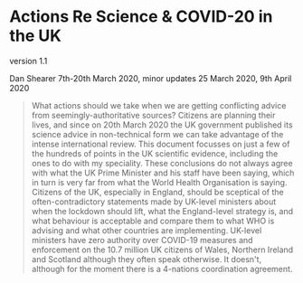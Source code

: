 # Actions Re Science & COVID-20 in the UK 

version 1.1

Dan Shearer
7th-20th March 2020, minor updates 25 March 2020, 9th April 2020

> What actions should we take when we are getting conflicting advice from
> seemingly-authoritative sources? Citizens are planning their lives, and since
> on 20th March 2020 the UK government published its science advice in
> non-technical form we can take advantage of the intense international review.
> This document focusses on just a few of the hundreds of points in the UK
> scientific evidence, including the ones to do with my speciality. These
> conclusions do not always agree with what the UK Prime Minister and his staff
> have been saying, which in turn is very far from what the World Health
> Organisation is saying. Citizens of the UK, especially in England, should be
> sceptical of the often-contradictory statements made by UK-level ministers
> about when the lockdown should lift, what the England-level strategy is, and
> what behaviour is acceptable and compare them to what WHO is advising and
> what other countries are implementing. UK-level ministers have zero authority
> over COVID-19 measures and enforcement on the 10.7 million UK citizens of
> Wales, Northern Ireland and Scotland although they often speak otherwise. It
> doesn't, although for the moment there is a 4-nations coordination agreement.
